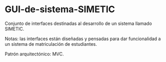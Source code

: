 # GUI-de-sistema-SIMETIC
Conjunto de interfaces destinadas al desarrollo de un sistema llamado SIMETIC.

Notas: las interfaces están diseñadas y pensadas para dar funcionalidad a un sistema de matriculación de estudiantes.

Patrón arquitectónico: MVC.
